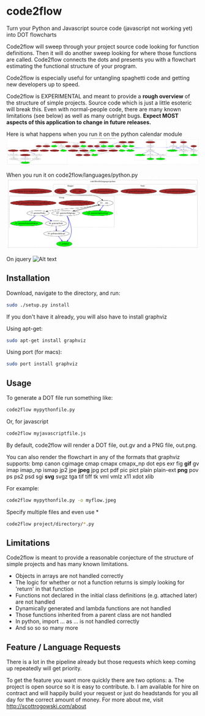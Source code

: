 code2flow
=========

Turn your Python and Javascript source code (javascript not working yet) into DOT flowcharts

Code2flow will sweep through your project source code looking for function definitions. Then it will do another sweep looking for where those functions are called. Code2flow connects the dots and presents you with a flowchart estimating the functional structure of your program.

Code2flow is especially useful for untangling spaghetti code and getting new developers up to speed.

Code2flow is EXPERIMENTAL and meant to provide a **rough overview** of the structure of simple projects. Source code which is just a little esoteric will break this. Even with normal-people code, there are many known limitations (see below) as well as many outright bugs. **Expect MOST aspects of this application to change in future releases.**

Here is what happens when you run it on the python calendar module
![Alt text](example2.png)

When you run it on code2flow/languages/python.py
![Alt text](example.png)

On jquery
![Alt text](examplejs.png)


Installation
------------

Download, navigate to the directory, and run:

```bash
sudo ./setup.py install
```

If you don't have it already, you will also have to install graphviz

Using apt-get:
```bash
sudo apt-get install graphviz
```

Using port (for macs):
```bash
sudo port install graphviz
```

Usage
-----

To generate a DOT file run something like:

```bash
code2flow mypythonfile.py
```

Or, for javascript

```bash
code2flow myjavascriptfile.js
```

By default, code2flow will render a DOT file, out.gv and a PNG file, out.png.

You can also render the flowchart in any of the formats that graphviz supports:
bmp canon cgimage cmap cmapx cmapx_np dot eps exr fig **gif** gv imap imap_np ismap jp2 jpe **jpeg** jpg pct pdf pic pict plain plain-ext **png** pov ps ps2 psd sgi **svg** svgz tga tif tiff tk vml vmlz x11 xdot xlib

For example:
```bash
code2flow mypythonfile.py -o myflow.jpeg
```

Specify multiple files and even use *
```bash
code2flow project/directory/*.py
```

Limitations
-----------

Code2flow is meant to provide a reasonable conjecture of the structure of simple projects and has many known limitations.

* Objects in arrays are not handled correctly
* The logic for whether or not a function returns is simply looking for 'return' in that function
* Functions not declared in the initial class definitions (e.g. attached later) are not handled
* Dynamically generated and lambda functions are not handled
* Those functions inherited from a parent class are not handled
* In python, import ... as ... is not handled correctly
* And so so so many more

Feature / Language Requests
----------------

There is a lot in the pipeline already but those requests which keep coming up repeatedly will get priority.

To get the feature you want more quickly there are two options:
a. The project is open source so it is easy to contribute.
b. I am available for hire on contract and will happily build your request or just do headstands for you all day for the correct amount of money. For more about me, visit http://scottrogowski.com/about
